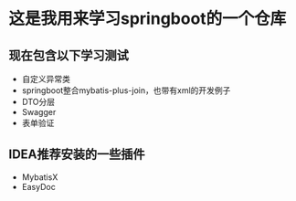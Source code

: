 # 这是我用来学习springboot的一个仓库
## 现在包含以下学习测试
* 自定义异常类
* springboot整合mybatis-plus-join，也带有xml的开发例子
* DTO分层
* Swagger
* 表单验证
## IDEA推荐安装的一些插件
* MybatisX
* EasyDoc